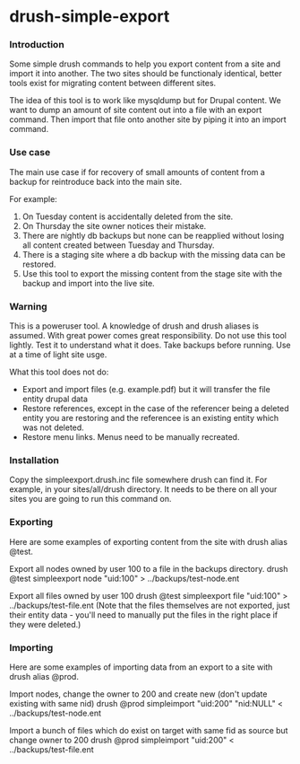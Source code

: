 drush-simple-export
===================

### Introduction

Some simple drush commands to help you export content from a site and import it into another.
The two sites should be functionaly identical, better tools exist for migrating content between different sites.

The idea of this tool is to work like mysqldump but for Drupal content. We want to dump an amount of site content
out into a file with an export command. Then import that file onto another site by piping it into an import command.

### Use case

The main use case if for recovery of small amounts of content from a backup for reintroduce back into the main site.

For example:

1. On Tuesday content is accidentally deleted from the site.
2. On Thursday the site owner notices their mistake.
3. There are nightly db backups but none can be reapplied without losing all content created between Tuesday and Thursday.
4. There is a staging site where a db backup with the missing data can be restored.
5. Use this tool to export the missing content from the stage site with the backup and import into the live site.

### Warning

This is a poweruser tool. A knowledge of drush and drush aliases is assumed. With great power comes great responsibility.
Do not use this tool lightly.  Test it to understand what it does. Take backups before running. Use at a time of light site usge.

What this tool does not do:

* Export and import files (e.g. example.pdf) but it will transfer the file entity drupal data
* Restore references, except in the case of the referencer being a deleted entity you are restoring and the referencee is an existing entity which was not deleted.
* Restore menu links. Menus need to be manually recreated.

### Installation

Copy the simpleexport.drush.inc file somewhere drush can find it. For example, in your sites/all/drush directory. It needs to be there
on all your sites you are going to run this command on.

### Exporting

Here are some examples of exporting content from the site with drush alias @test.

Export all nodes owned by user 100 to a file in the backups directory.
drush @test simpleexport node "uid:100" > ../backups/test-node.ent

Export all files owned by user 100
drush @test simpleexport file "uid:100" > ../backups/test-file.ent
(Note that the files themselves are not exported, just their entity data - you'll need to manually put the files in the right place if they were deleted.)

### Importing

Here are some examples of importing data from an export to a site with drush alias @prod.

Import nodes, change the owner to 200
and create new (don't update existing with same nid)
drush @prod simpleimport "uid:200" "nid:NULL" < ../backups/test-node.ent

Import a bunch of files which do exist on target with same fid as source
but change owner to 200
drush @prod simpleimport "uid:200" < ../backups/test-file.ent

